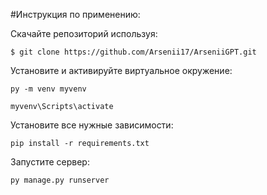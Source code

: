 
#Инструкция по применению:

Скачайте репозиторий используя:
```
$ git clone https://github.com/Arsenii17/ArseniiGPT.git
```
Установите и активируйте виртуальное окружение:

```
py -m venv myvenv
```
```
myvenv\Scripts\activate
```

Установите все нужные зависимости:
```
pip install -r requirements.txt
```

Запустите сервер:

```
py manage.py runserver
```
